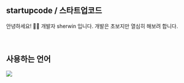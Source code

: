 ## startupcode / 스타트업코드
안녕하세요! 🙋‍♂️ 개발자 sherwin 입니다. 개발은 초보지만 열심히 해보려 합니다.
<br />
<br />
<br />
## 사용하는 언어
<div style="display:flex;gap:30px;flex-wrap:wrap;">
  <img src="https://img.shields.io/badge/c%2B%2B-green?logo=%2300599C">
</div>
